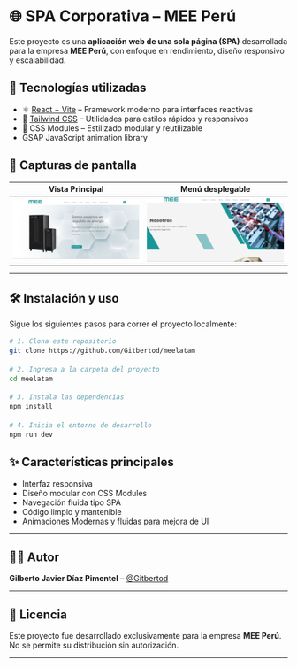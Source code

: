 # 🌐 SPA Corporativa – MEE Perú

Este proyecto es una **aplicación web de una sola página (SPA)** desarrollada para la empresa **MEE Perú**, con enfoque en rendimiento, diseño responsivo y escalabilidad.

## 🚀 Tecnologías utilizadas

- ⚛️ [React + Vite](https://vitejs.dev/) – Framework moderno para interfaces reactivas
- 🎨 [Tailwind CSS](https://tailwindcss.com/) – Utilidades para estilos rápidos y responsivos
- 🧩 CSS Modules – Estilizado modular y reutilizable
- GSAP JavaScript animation library

## 📸 Capturas de pantalla

| Vista Principal | Menú desplegable |
|-----------------|------------------|
| ![Captura 1](./public/captura1.jpg) | ![Captura 2](./public/captura2.jpg) |

---

## 🛠️ Instalación y uso

Sigue los siguientes pasos para correr el proyecto localmente:

```bash
# 1. Clona este repositorio
git clone https://github.com/Gitbertod/meelatam

# 2. Ingresa a la carpeta del proyecto
cd meelatam

# 3. Instala las dependencias
npm install

# 4. Inicia el entorno de desarrollo
npm run dev
```

## ✨ Características principales

- Interfaz responsiva
- Diseño modular con CSS Modules
- Navegación fluida tipo SPA
- Código limpio y mantenible
- Animaciones Modernas y fluidas para mejora de UI 

---

## 👨‍💻 Autor

**Gilberto Javier Díaz Pimentel** – [@Gitbertod](https://github.com/Gitbertod)

---

## 📃 Licencia

Este proyecto fue desarrollado exclusivamente para la empresa **MEE Perú**. No se permite su distribución sin autorización.

---